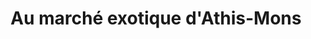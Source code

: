 ---
title: "Au marché exotique d'Athis-Mons"
url: /athis-mons/au-marche-exotique-dathis-mons/
shop: commodité
---
